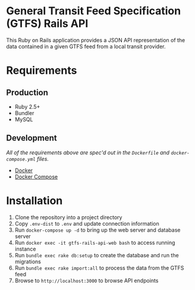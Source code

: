 # General Transit Feed Specification (GTFS) Rails API

This Ruby on Rails application provides a JSON API representation of the data contained in a given GTFS feed from a local transit provider.

# Requirements

## Production
- Ruby 2.5+
- Bundler
- MySQL

## Development

_All of the requirements above are spec'd out in the `Dockerfile` and `docker-compose.yml` files._

- [Docker](https://docs.docker.com/)
- [Docker Compose](https://docs.docker.com/compose/)

# Installation

1. Clone the repository into a project directory
1. Copy `.env-dist` to `.env` and update connection information
1. Run `docker-compose up -d` to bring up the web server and database server
1. Run `docker exec -it gtfs-rails-api-web bash` to access running instance
1. Run `bundle exec rake db:setup` to create the database and run the migrations
1. Run `bundle exec rake import:all` to process the data from the GTFS feed
1. Browse to `http://localhost:3000` to browse API endpoints
